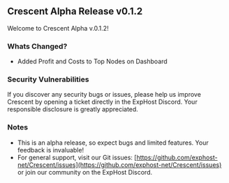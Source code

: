 ## Crescent Alpha Release v0.1.2

Welcome to Crescent Alpha v.0.1.2!

### Whats Changed?

* Added Profit and Costs to Top Nodes on Dashboard 

### Security Vulnerabilities

If you discover any security bugs or issues, please help us improve Crescent by opening a ticket directly in the ExpHost Discord. Your responsible disclosure is greatly appreciated.

### Notes

* This is an alpha release, so expect bugs and limited features. Your feedback is invaluable!
* For general support, visit our Git issues: [https://github.com/exphost-net/Crescent/issues](https://github.com/exphost-net/Crescent/issues) or join our community on the ExpHost Discord.
